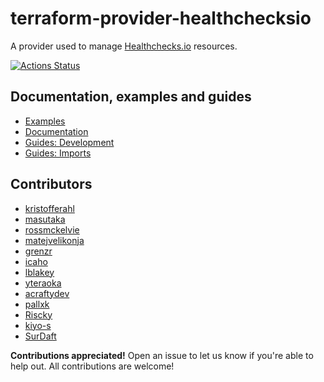 # terraform-provider-healthchecksio

A provider used to manage [Healthchecks.io](https://healthchecks.io/) resources.

[![Actions Status](https://github.com/kristofferahl/terraform-provider-healthchecksio/workflows/CI/badge.svg)](https://github.com/kristofferahl/terraform-provider-healthchecksio/actions)

## Documentation, examples and guides

- [Examples](./examples)
- [Documentation](./docs/index.md)
- [Guides: Development](./docs/guides/development.md)
- [Guides: Imports](./docs/guides/imports.md)

## Contributors

- [kristofferahl](https://github.com/kristofferahl)
- [masutaka](https://github.com/masutaka)
- [rossmckelvie](https://github.com/rossmckelvie)
- [matejvelikonja](https://github.com/matejvelikonja)
- [grenzr](https://github.com/grenzr)
- [icaho](https://github.com/icaho)
- [lblakey](https://github.com/lblakey)
- [yteraoka](https://github.com/yteraoka)
- [acraftydev](https://github.com/acraftydev)
- [pallxk](https://github.com/pallxk)
- [Riscky](https://github.com/Riscky)
- [kiyo-s](https://github.com/kiyo-s)
- [SurDaft](https://github.com/surdaft)

**Contributions appreciated!**
Open an issue to let us know if you're able to help out. All contributions are welcome!
